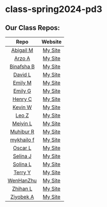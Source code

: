 # class-spring2024-pd3

## Our Class Repos:
| Repo | Website |
|:----:|:-------:|
|[Abigail M](https://github.com/abigailm124/csa-mp3-pd3/tree/main)|[My Site](abigailm124.github.io)|
|[Arzo A](https://github.com/arzoa1/CODE3)|[My Site](arzoa1.github.io)|
|[Binafsha B](https://github.com/httpsb1na/csampa3/tree/38549cd5baf4626dd710d7be656f7d50b5c33eb9/frq-solutions/q4)|[My Site](httpsb1na.github.io)|
|[David L](https://github.com/dacode21/School/tree/main/frq%20solutions)|[My Site](dacode21.github.io)|
|[Emily M](https://github.com/E0940/csa-mp3-ap2024)|[My Site](E0940.github.io)|
|[Emily G](https://github.com/EmilyG101/csa-mp3)|[My Site](EmilyG101.github.io)|
|[Henry C](https://github.com/hchennnnn/cs-a)|[My Site](hchennnnn.github.io)|
|[Kevin W](https://github.com/KevinW5/Csa-mp3)|[My Site](KevinW5.github.io)|
|[Leo Z](https://github.com/leoz30/fdrhs-apcsa-peiod-3-/tree/folder/frq%20solutions)|[My Site](leoz30.github.io)|
|[Meiyin L](https://github.com/meiyinl4/csa-mp3)|[My Site](meiyinl4.github.io)|
|[Muhibur R](https://github.com/MuhiburR/csa-mp3-pd3.git)|[My Site](MuhiburR.github.io)|
|[mykhailo f](https://github.com/F-104A/cs_school)|[My Site](F-104A.github.io)|
|[Oscar L](https://github.com/UnrealChocolates/CSA-MP3)|[My Site](UnrealChocolates.github.io)|
|[Selina J](https://github.com/Selina0605/csa-mp3)|[My Site](selina0605.github.io)|
|[Solina L](https://github.com/L5462/CSA-MP3)|[My Site](L5462.github.io)|
|[Terry Y](https://github.com/TeryYe/Ap-csa-frq)|[My Site](TeryYe.github.io)|
|[WenHanZhu ](https://github.com/wenhanz235/csa-mp3)|[My Site](wenhanz235.github.io)|
|[Zhihan L](https://github.com/zhihanl3/pd3/tree/main/frqs%20solutions)|[My Site](zhihanl3.github.io)|
|[Ziyobek A](https://github.com/Ziyobeks/csa-pd3)|[My Site](Ziyobeks.github.io)|
